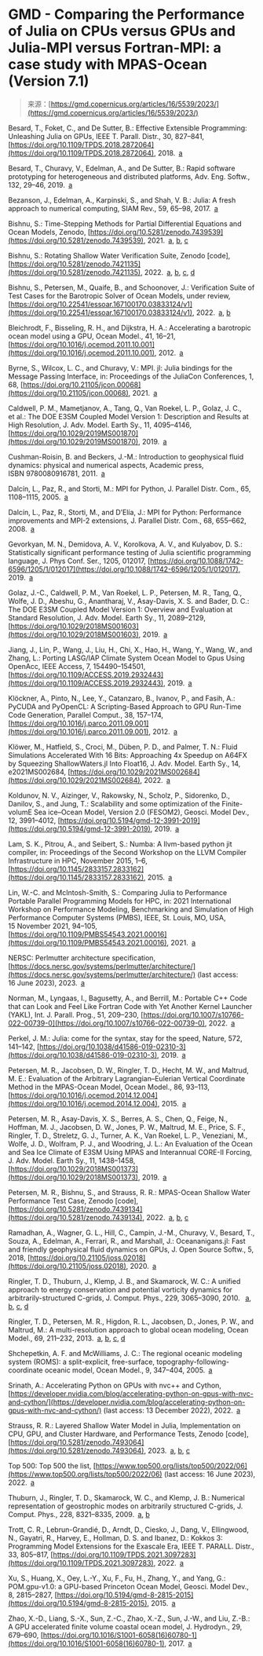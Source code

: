 <!--yml
category: 未分类
date: 2024-05-27 14:31:11
-->

# GMD - Comparing the Performance of Julia on CPUs versus GPUs and Julia-MPI versus Fortran-MPI: a case study with MPAS-Ocean (Version 7.1)

> 来源：[https://gmd.copernicus.org/articles/16/5539/2023/](https://gmd.copernicus.org/articles/16/5539/2023/)

Besard, T., Foket, C., and De Sutter, B.: Effective Extensible Programming: Unleashing Julia on GPUs, IEEE T. Parall. Distr., 30, 827–841, [https://doi.org/10.1109/TPDS.2018.2872064](https://doi.org/10.1109/TPDS.2018.2872064), 2018. [a](https://gmd.copernicus.org/articles/16/5539/2023/#xref_paren.19)

Besard, T., Churavy, V., Edelman, A., and De Sutter, B.: Rapid software prototyping for heterogeneous and distributed platforms, Adv. Eng. Softw., 132, 29–46, 2019. [a](https://gmd.copernicus.org/articles/16/5539/2023/#xref_paren.19)

Bezanson, J., Edelman, A., Karpinski, S., and Shah, V. B.: Julia: A fresh approach to numerical computing, SIAM Rev., 59, 65–98, 2017. [a](https://gmd.copernicus.org/articles/16/5539/2023/#xref_paren.11)

Bishnu, S.: Time-Stepping Methods for Partial Differential Equations and Ocean Models, Zenodo, [https://doi.org/10.5281/zenodo.7439539](https://doi.org/10.5281/zenodo.7439539), 2021. [a](https://gmd.copernicus.org/articles/16/5539/2023/#xref_text.29), [b](https://gmd.copernicus.org/articles/16/5539/2023/#xref_text.38), [c](https://gmd.copernicus.org/articles/16/5539/2023/#xref_paren.39)

Bishnu, S.: Rotating Shallow Water Verification Suite, Zenodo [code], [https://doi.org/10.5281/zenodo.7421135](https://doi.org/10.5281/zenodo.7421135), 2022. [a](https://gmd.copernicus.org/articles/16/5539/2023/#xref_paren.26), [b](https://gmd.copernicus.org/articles/16/5539/2023/#xref_paren.42), [c](https://gmd.copernicus.org/articles/16/5539/2023/#xref_paren.45), [d](https://gmd.copernicus.org/articles/16/5539/2023/#xref_paren.46)

Bishnu, S., Petersen, M., Quaife, B., and Schoonover, J.: Verification Suite of Test Cases for the Barotropic Solver of Ocean Models, under review, [https://doi.org/10.22541/essoar.167100170.03833124/v1](https://doi.org/10.22541/essoar.167100170.03833124/v1), 2022. [a](https://gmd.copernicus.org/articles/16/5539/2023/#xref_text.28), [b](https://gmd.copernicus.org/articles/16/5539/2023/#xref_text.37)

Bleichrodt, F., Bisseling, R. H., and Dijkstra, H. A.: Accelerating a barotropic ocean model using a GPU, Ocean Model., 41, 16–21, [https://doi.org/10.1016/j.ocemod.2011.10.001](https://doi.org/10.1016/j.ocemod.2011.10.001), 2012. [a](https://gmd.copernicus.org/articles/16/5539/2023/#xref_paren.4)

Byrne, S., Wilcox, L. C., and Churavy, V.: MPI. jl: Julia bindings for the Message Passing Interface, in: Proceedings of the JuliaCon Conferences, 1, 68, [https://doi.org/10.21105/jcon.00068](https://doi.org/10.21105/jcon.00068), 2021. [a](https://gmd.copernicus.org/articles/16/5539/2023/#xref_paren.20)

Caldwell, P. M., Mametjanov, A., Tang, Q., Van Roekel, L. P., Golaz, J. C., et al.: The DOE E3SM Coupled Model Version 1: Description and Results at High Resolution, J. Adv. Model. Earth Sy., 11, 4095–4146, [https://doi.org/10.1029/2019MS001870](https://doi.org/10.1029/2019MS001870), 2019. [a](https://gmd.copernicus.org/articles/16/5539/2023/#xref_paren.25)

Cushman-Roisin, B. and Beckers, J.-M.: Introduction to geophysical fluid dynamics: physical and numerical aspects, Academic press, ISBN 9780080916781, 2011. [a](https://gmd.copernicus.org/articles/16/5539/2023/#xref_paren.12)

Dalcín, L., Paz, R., and Storti, M.: MPI for Python, J. Parallel Distr. Com., 65, 1108–1115, 2005. [a](https://gmd.copernicus.org/articles/16/5539/2023/#xref_paren.32)

Dalcín, L., Paz, R., Storti, M., and D’Elía, J.: MPI for Python: Performance improvements and MPI-2 extensions, J. Parallel Distr. Com., 68, 655–662, 2008. [a](https://gmd.copernicus.org/articles/16/5539/2023/#xref_paren.32)

Gevorkyan, M. N., Demidova, A. V., Korolkova, A. V., and Kulyabov, D. S.: Statistically significant performance testing of Julia scientific programming language, J. Phys Conf. Ser., 1205, 012017, [https://doi.org/10.1088/1742-6596/1205/1/012017](https://doi.org/10.1088/1742-6596/1205/1/012017), 2019. [a](https://gmd.copernicus.org/articles/16/5539/2023/#xref_paren.2)

Golaz, J.-C., Caldwell, P. M., Van Roekel, L. P., Petersen, M. R., Tang, Q., Wolfe, J. D., Abeshu, G., Anantharaj, V., Asay-Davis, X. S. and Bader, D. C.: The DOE E3SM Coupled Model Version 1: Overview and Evaluation at Standard Resolution, J. Adv. Model. Earth Sy., 11, 2089–2129, [https://doi.org/10.1029/2018MS001603](https://doi.org/10.1029/2018MS001603), 2019. [a](https://gmd.copernicus.org/articles/16/5539/2023/#xref_altparen.22)

Jiang, J., Lin, P., Wang, J., Liu, H., Chi, X., Hao, H., Wang, Y., Wang, W., and Zhang, L.: Porting LASG/IAP Climate System Ocean Model to Gpus Using OpenAcc, IEEE Access, 7, 154490–154501, [https://doi.org/10.1109/ACCESS.2019.2932443](https://doi.org/10.1109/ACCESS.2019.2932443), 2019. [a](https://gmd.copernicus.org/articles/16/5539/2023/#xref_paren.5)

Klöckner, A., Pinto, N., Lee, Y., Catanzaro, B., Ivanov, P., and Fasih, A.: PyCUDA and PyOpenCL: A Scripting-Based Approach to GPU Run-Time Code Generation, Parallel Comput., 38, 157–174, [https://doi.org/10.1016/j.parco.2011.09.001](https://doi.org/10.1016/j.parco.2011.09.001), 2012. [a](https://gmd.copernicus.org/articles/16/5539/2023/#xref_paren.31)

Klöwer, M., Hatfield, S., Croci, M., Düben, P. D., and Palmer, T. N.: Fluid Simulations Accelerated With 16 Bits: Approaching 4x Speedup on A64FX by Squeezing ShallowWaters.jl Into Float16, J. Adv. Model. Earth Sy., 14, e2021MS002684, [https://doi.org/10.1029/2021MS002684](https://doi.org/10.1029/2021MS002684), 2022. [a](https://gmd.copernicus.org/articles/16/5539/2023/#xref_paren.9)

Koldunov, N. V., Aizinger, V., Rakowsky, N., Scholz, P., Sidorenko, D., Danilov, S., and Jung, T.: Scalability and some optimization of the Finite-volumE Sea ice–Ocean Model, Version 2.0 (FESOM2), Geosci. Model Dev., 12, 3991–4012, [https://doi.org/10.5194/gmd-12-3991-2019](https://doi.org/10.5194/gmd-12-3991-2019), 2019. [a](https://gmd.copernicus.org/articles/16/5539/2023/#xref_altparen.40)

Lam, S. K., Pitrou, A., and Seibert, S.: Numba: A llvm-based python jit compiler, in: Proceedings of the Second Workshop on the LLVM Compiler Infrastructure in HPC, November 2015, 1–6, [https://doi.org/10.1145/2833157.2833162](https://doi.org/10.1145/2833157.2833162), 2015. [a](https://gmd.copernicus.org/articles/16/5539/2023/#xref_paren.30)

 Lin, W.-C. and McIntosh-Smith, S.: Comparing Julia to Performance Portable Parallel Programming Models for HPC, in: 2021 International Workshop on Performance Modeling, Benchmarking and Simulation of High Performance Computer Systems (PMBS), IEEE, St. Louis, MO, USA, 15 November 2021, 94–105, [https://doi.org/10.1109/PMBS54543.2021.00016](https://doi.org/10.1109/PMBS54543.2021.00016), 2021. [a](https://gmd.copernicus.org/articles/16/5539/2023/#xref_paren.2)

NERSC: Perlmutter architecture specification, [https://docs.nersc.gov/systems/perlmutter/architecture/](https://docs.nersc.gov/systems/perlmutter/architecture/) (last access: 16 June 2023), 2023. [a](https://gmd.copernicus.org/articles/16/5539/2023/#xref_paren.35)

Norman, M., Lyngaas, I., Bagusetty, A., and Berrill, M.: Portable C++ Code that can Look and Feel Like Fortran Code with Yet Another Kernel Launcher (YAKL), Int. J. Parall. Prog., 51, 209–230, [https://doi.org/10.1007/s10766-022-00739-0](https://doi.org/10.1007/s10766-022-00739-0), 2022. [a](https://gmd.copernicus.org/articles/16/5539/2023/#xref_paren.7)

Perkel, J. M.: Julia: come for the syntax, stay for the speed, Nature, 572, 141–142, [https://doi.org/10.1038/d41586-019-02310-3](https://doi.org/10.1038/d41586-019-02310-3), 2019. [a](https://gmd.copernicus.org/articles/16/5539/2023/#xref_paren.1)

Petersen, M. R., Jacobsen, D. W., Ringler, T. D., Hecht, M. W., and Maltrud, M. E.: Evaluation of the Arbitrary Lagrangian–Eulerian Vertical Coordinate Method in the MPAS-Ocean Model, Ocean Model., 86, 93–113, [https://doi.org/10.1016/j.ocemod.2014.12.004](https://doi.org/10.1016/j.ocemod.2014.12.004), 2015. [a](https://gmd.copernicus.org/articles/16/5539/2023/#xref_paren.21)

Petersen, M. R., Asay-Davis, X. S., Berres, A. S., Chen, Q., Feige, N., Hoffman, M. J., Jacobsen, D. W., Jones, P. W., Maltrud, M. E., Price, S. F., Ringler, T. D., Streletz, G. J., Turner, A. K., Van Roekel, L. P., Veneziani, M., Wolfe, J. D., Wolfram, P. J., and Woodring, J. L.: An Evaluation of the Ocean and Sea Ice Climate of E3SM Using MPAS and Interannual CORE-II Forcing, J. Adv. Model. Earth Sy., 11, 1438–1458, [https://doi.org/10.1029/2018MS001373](https://doi.org/10.1029/2018MS001373), 2019. [a](https://gmd.copernicus.org/articles/16/5539/2023/#xref_altparen.22)

Petersen, M. R., Bishnu, S., and Strauss, R. R.: MPAS-Ocean Shallow Water Performance Test Case, Zenodo [code], [https://doi.org/10.5281/zenodo.7439134](https://doi.org/10.5281/zenodo.7439134), 2022. [a](https://gmd.copernicus.org/articles/16/5539/2023/#xref_paren.23), [b](https://gmd.copernicus.org/articles/16/5539/2023/#xref_paren.43), [c](https://gmd.copernicus.org/articles/16/5539/2023/#xref_paren.44)

Ramadhan, A., Wagner, G. L., Hill, C., Campin, J.-M., Churavy, V., Besard, T., Souza, A., Edelman, A., Ferrari, R., and Marshall, J.: Oceananigans.jl: Fast and friendly geophysical fluid dynamics on GPUs, J. Open Source Softw., 5, 2018, [https://doi.org/10.21105/joss.02018](https://doi.org/10.21105/joss.02018), 2020. [a](https://gmd.copernicus.org/articles/16/5539/2023/#xref_paren.8)

Ringler, T. D., Thuburn, J., Klemp, J. B., and Skamarock, W. C.: A unified approach to energy conservation and potential vorticity dynamics for arbitrarily-structured C-grids, J. Comput. Phys., 229, 3065–3090, 2010.  [a](https://gmd.copernicus.org/articles/16/5539/2023/#xref_text.13), [b](https://gmd.copernicus.org/articles/16/5539/2023/#xref_text.15), [c](https://gmd.copernicus.org/articles/16/5539/2023/#xref_text.17), [d](https://gmd.copernicus.org/articles/16/5539/2023/#xref_text.36)

Ringler, T. D., Petersen, M. R., Higdon, R. L., Jacobsen, D., Jones, P. W., and Maltrud, M.: A multi-resolution approach to global ocean modeling, Ocean Model., 69, 211–232, 2013. [a](https://gmd.copernicus.org/articles/16/5539/2023/#xref_paren.3), [b](https://gmd.copernicus.org/articles/16/5539/2023/#xref_paren.10), [c](https://gmd.copernicus.org/articles/16/5539/2023/#xref_paren.21), [d](https://gmd.copernicus.org/articles/16/5539/2023/#xref_paren.24)

Shchepetkin, A. F. and McWilliams, J. C.: The regional oceanic modeling system (ROMS): a split-explicit, free-surface, topography-following-coordinate oceanic model, Ocean Model., 9, 347–404, 2005. [a](https://gmd.copernicus.org/articles/16/5539/2023/#xref_text.27)

Srinath, A.: Accelerating Python on GPUs with nvc++ and Cython, [https://developer.nvidia.com/blog/accelerating-python-on-gpus-with-nvc-and-cython/](https://developer.nvidia.com/blog/accelerating-python-on-gpus-with-nvc-and-cython/) (last access: 13 December 2022), 2022. [a](https://gmd.copernicus.org/articles/16/5539/2023/#xref_paren.33)

Strauss, R. R.: Layered Shallow Water Model in Julia, Implementation on CPU, GPU, and Cluster Hardware, and Performance Tests, Zenodo [code], [https://doi.org/10.5281/zenodo.7493064](https://doi.org/10.5281/zenodo.7493064), 2023. [a](https://gmd.copernicus.org/articles/16/5539/2023/#xref_paren.18), [b](https://gmd.copernicus.org/articles/16/5539/2023/#xref_paren.41), [c](https://gmd.copernicus.org/articles/16/5539/2023/#xref_paren.47)

Top 500: Top 500 the list, [https://www.top500.org/lists/top500/2022/06](https://www.top500.org/lists/top500/2022/06) (last access: 16 June 2023), 2022. [a](https://gmd.copernicus.org/articles/16/5539/2023/#xref_paren.34)

Thuburn, J., Ringler, T. D., Skamarock, W. C., and Klemp, J. B.: Numerical representation of geostrophic modes on arbitrarily structured C-grids, J. Comput. Phys., 228, 8321–8335, 2009. [a](https://gmd.copernicus.org/articles/16/5539/2023/#xref_text.14), [b](https://gmd.copernicus.org/articles/16/5539/2023/#xref_text.16)

Trott, C. R., Lebrun-Grandié, D., Arndt, D., Ciesko, J., Dang, V., Ellingwood, N., Gayatri, R., Harvey, E., Hollman, D. S. and Ibanez, D.: Kokkos 3: Programming Model Extensions for the Exascale Era, IEEE T. PARALL. Distr., 33, 805–817, [https://doi.org/10.1109/TPDS.2021.3097283](https://doi.org/10.1109/TPDS.2021.3097283), 2022. [a](https://gmd.copernicus.org/articles/16/5539/2023/#xref_paren.6)

Xu, S., Huang, X., Oey, L.-Y., Xu, F., Fu, H., Zhang, Y., and Yang, G.: POM.gpu-v1.0: a GPU-based Princeton Ocean Model, Geosci. Model Dev., 8, 2815–2827, [https://doi.org/10.5194/gmd-8-2815-2015](https://doi.org/10.5194/gmd-8-2815-2015), 2015. [a](https://gmd.copernicus.org/articles/16/5539/2023/#xref_paren.4)

Zhao, X.-D., Liang, S.-X., Sun, Z.-C., Zhao, X.-Z., Sun, J.-W., and Liu, Z.-B.: A GPU accelerated finite volume coastal ocean model, J. Hydrodyn., 29, 679–690, [https://doi.org/10.1016/S1001-6058(16)60780-1](https://doi.org/10.1016/S1001-6058(16)60780-1), 2017. [a](https://gmd.copernicus.org/articles/16/5539/2023/#xref_paren.4)